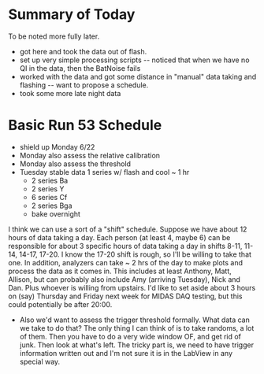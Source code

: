 Summary of Today
================

To be noted more fully later.

 * got here and took the data out of flash.
 * set up very simple processing scripts -- noticed that when we have no QI in the data, then the
     BatNoise fails
 * worked with the data and got some distance in "manual" data taking and flashing -- want to
     propose a schedule. 
 * took some more late night data

Basic Run 53 Schedule
=====================

  * shield up Monday 6/22
  * Monday also assess the relative calibration
  * Monday also assess the threshold
  * Tuesday stable data 1 series w/ flash and cool ~ 1 hr
     - 2 series Ba
     - 2 series Y
     - 6 series Cf
     - 2 series Bga
     - bake overnight 

I think we can use a sort of a "shift" schedule.  Suppose we have about 12 hours of data taking a
day.  Each person (at least 4, maybe 6) can be responsible for about 3 specific hours of data
taking a day in shifts 8-11, 11-14, 14-17, 17-20.  I know the 17-20 shift is rough, so I'll be
willing to take that one.  In addition, analyzers can take ~ 2 hrs of the day to make plots and
process the data as it comes in.  This includes at least Anthony, Matt, Allison, but can probably
also include Amy (arriving Tuesday), Nick and Dan.  Plus whoever is willing from upstairs.  I'd
like to set aside about 3 hours on (say) Thursday and Friday next week for MIDAS DAQ testing, but
this could potentially be after 20:00. 

  * Also we'd want to assess the trigger threshold formally.  What data can we take to do that?
      The only thing I can think of is to take randoms, a lot of them.  Then you have to do a very
      wide window OF, and get rid of junk.  Then look at what's left.  The tricky part is, we need
      to have trigger information written out and I'm not sure it is in the LabView in any special
      way. 

